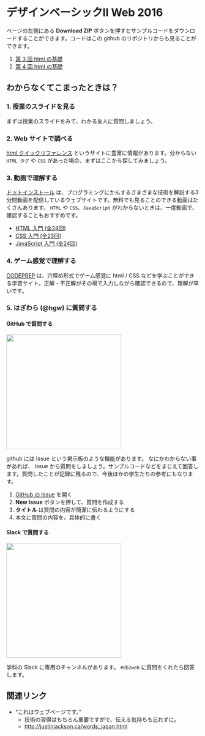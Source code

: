 # デザインベーシックⅡ Web 2016

ページの左側にある **Download ZIP** ボタンを押すとサンプルコードをダウンロードすることができます。コードはこの github のリポジトリからも見ることができます。

1. [第 3 回 html の基礎](http://integrated-design.jp/DB2web/2016/unit/03/)
1. [第 4 回 html の基礎](http://integrated-design.jp/DB2web/2016/unit/04/)

## わからなくてこまったときは？

### 1. 授業のスライドを見る

まずは授業のスライドをみて、わかる友人に質問しましょう。

### 2. Web サイトで調べる

[html クイックリファレンス](http://www.htmq.com/) というサイトに豊富に情報があります。分からない `HTML タグ` や `CSS` があった場合、まずはここから探してみましょう。



### 3. 動画で理解する

[ドットインストール](http://dotinstall.com/) は、プログラミングにかんするさまざまな技術を解説する3分間動画を配信しているウェブサイトです。無料でも見ることのできる動画はたくさんあります。 `HTML` や `CSS`、`JavaScript` がわからないときは、一度動画で、確認することもおすすめです。 


- [HTML 入門 \(全24回\)](http://dotinstall.com/lessons/basic_html_v3)
- [CSS 入門 \(全23回\)](http://dotinstall.com/lessons/basic_css_v3)
- [JavaScript 入門 \(全24回\)](http://dotinstall.com/lessons/basic_javascript_v2)


### 4. ゲーム感覚で理解する

[CODEPREP](http://codeprep.jp/) は、穴埋め形式でゲーム感覚に html / CSS などを学ぶことができる学習サイト。正解・不正解がその場で入力しながら確認できるので、理解が早いです。
 


### 5. はぎわら (@hgw) に質問する

#### GitHub で質問する

<img src="https://cloud.githubusercontent.com/assets/333662/14760720/47e0f740-0986-11e6-86fe-3c4c3bd62281.png" width="300">

github には Issue という掲示板のような機能があります。
なにかわからない事があれば、 Issue から質問をしましょう。サンプルコードなどをまじえて回答します。質問したことが記録に残るので、今後ほかの学生たちの参考にもなります。

1. [GitHub の Issue](https://github.com/integrated-design/2016-db2-web/issues) を開く 
1. **New Issue** ボタンを押して、質問を作成する
1. **タイトル** は質問の内容が簡潔に伝わるようにする
1. 本文に質問の内容を、具体的に書く



#### Slack で質問する

<img src="https://cloud.githubusercontent.com/assets/333662/14760736/c357e122-0986-11e6-9253-123e1c7fa732.png" width="300">

学科の Slack に専用のチャンネルがあります。 `#db2web` に質問をくれたら回答します。


## 関連リンク
- “これはウェブページです。”
  - 技術の習得はもちろん重要ですがで、伝える気持ちも忘れずに。
  - http://justinjackson.ca/words_japan.html
